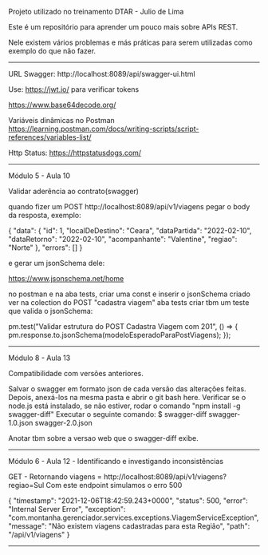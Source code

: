 Projeto utilizado no treinamento DTAR - Julio de Lima

Este é um repositório para aprender um pouco mais sobre APIs REST.

Nele existem vários problemas e más práticas para serem utilizadas como exemplo do que não fazer.

----------------------------------------------------------------------------------------------------------------

URL Swagger: http://localhost:8089/api/swagger-ui.html

Use: https://jwt.io/ 
para verificar tokens

https://www.base64decode.org/

Variáveis dinâmicas no Postman
https://learning.postman.com/docs/writing-scripts/script-references/variables-list/


Http Status:
https://httpstatusdogs.com/


----------------------------------------------------------------------------------------------------------------
Módulo 5 - Aula 10

Validar aderência ao contrato(swagger)

quando fizer um POST http://localhost:8089/api/v1/viagens
pegar o body da resposta, exemplo:

{
    "data": {
        "id": 1,
        "localDeDestino": "Ceara",
        "dataPartida": "2022-02-10",
        "dataRetorno": "2022-02-10",
        "acompanhante": "Valentine",
        "regiao": "Norte"
},
    "errors": []
}

e gerar um jsonSchema dele: 

https://www.jsonschema.net/home

no postman e na aba tests, criar uma const e inserir o jsonSchema criado
ver na colection do POST "cadastra viagem" aba tests
criar tbm um teste que valida o jsonSchema:

pm.test("Validar estrutura do POST Cadastra Viagem com 201", () => {
    pm.response.to.jsonSchema(modeloEsperadoParaPostViagens);
});

----------------------------------------------------------------------------------------------------------------

Módulo 8 - Aula 13

Compatibilidade com versões anteriores.

Salvar o swagger em formato json de cada versão das alterações feitas.
Depois, anexá-los na mesma pasta e abrir o git bash here.
Verificar se o node.js está instalado, se não estiver, rodar o comando "npm install -g swagger-diff"
Executar o seguinte comando: $ swagger-diff swagger-1.0.json swagger-2.0.json

Anotar tbm sobre a versao web que o swagger-diff exibe.

----------------------------------------------------------------------------------------------------------------

Módulo 6 - Aula 12 - Identificando e investigando inconsistências

GET - Retornando viagens = http://localhost:8089/api/v1/viagens?regiao=Sul
Com este endpoint simulamos o erro 500

{
    "timestamp": "2021-12-06T18:42:59.243+0000",
    "status": 500,
    "error": "Internal Server Error",
    "exception": "com.montanha.gerenciador.services.exceptions.ViagemServiceException",
    "message": "Não existem viagens cadastradas para esta Região",
    "path": "/api/v1/viagens"
}

----------------------------------------------------------------------------------------------------------------